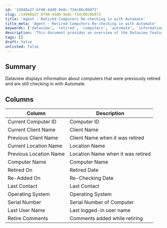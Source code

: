 ```yaml
---
id: '14948a27-bf40-4dd0-9e8c-73dc06c0b972'
slug: /14948a27-bf40-4dd0-9e8c-73dc06c0b972
title: 'Agent - Retired Computers Re-checking in with Automate'
title_meta: 'Agent - Retired Computers Re-checking in with Automate'
keywords: ['dataview', 'retired', 'computers', 'automate', 'information']
description: 'This document provides an overview of the Dataview feature that displays information about computers that were previously retired but are still checking in with ConnectWise Automate. It outlines the various columns of information available, such as current and previous client names, locations, operating systems, and more.'
tags: []
draft: false
unlisted: false
---
```


## Summary

Dataview displays information about computers that were previously retired and are still checking in with Automate.

## Columns

| Column                   | Description                           |
|--------------------------|---------------------------------------|
| Current Computer ID      | Computer ID                           |
| Current Client Name      | Client Name                           |
| Previous Client Name     | Client Name when it was retired       |
| Current Location Name    | Location Name                         |
| Previous Location Name   | Location Name when it was retired     |
| Computer Name            | Computer Name                         |
| Retired On               | Retired Date                          |
| Re-Added On              | Re-Checking Date                      |
| Last Contact             | Last Contact                          |
| Operating System         | Operating System                      |
| Serial Number            | Serial Number of Computer             |
| Last User Name           | Last logged-in user name              |
| Retire Comments          | Comments added while retiring          |

